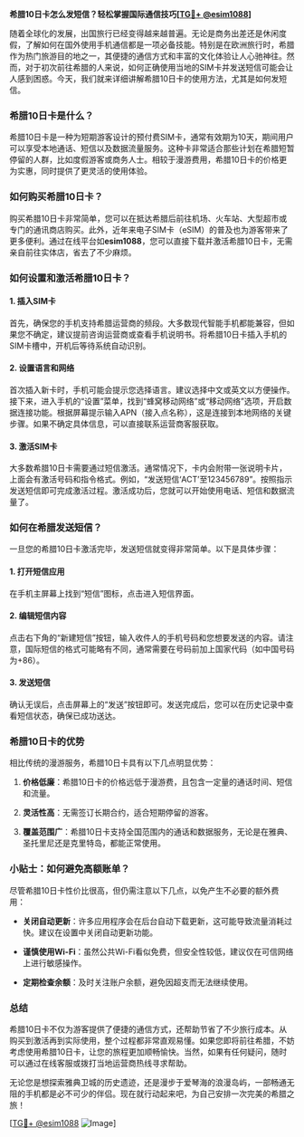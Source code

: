 **希腊10日卡怎么发短信？轻松掌握国际通信技巧[[TG💪+ @esim1088](https://t.me/s/esim1088)]**

随着全球化的发展，出国旅行已经变得越来越普遍。无论是商务出差还是休闲度假，了解如何在国外使用手机通信都是一项必备技能。特别是在欧洲旅行时，希腊作为热门旅游目的地之一，其便捷的通信方式和丰富的文化体验让人心驰神往。然而，对于初次前往希腊的人来说，如何正确使用当地的SIM卡并发送短信可能会让人感到困惑。今天，我们就来详细讲解希腊10日卡的使用方法，尤其是如何发短信。

### 希腊10日卡是什么？

希腊10日卡是一种为短期游客设计的预付费SIM卡，通常有效期为10天，期间用户可以享受本地通话、短信以及数据流量服务。这种卡非常适合那些计划在希腊短暂停留的人群，比如度假游客或商务人士。相较于漫游费用，希腊10日卡的价格更为实惠，同时提供了更灵活的使用体验。

### 如何购买希腊10日卡？

购买希腊10日卡非常简单，您可以在抵达希腊后前往机场、火车站、大型超市或专门的通讯商店购买。此外，近年来电子SIM卡（eSIM）的普及也为游客带来了更多便利。通过在线平台如**esim1088**，您可以直接下载并激活希腊10日卡，无需亲自前往实体店，省去了不少麻烦。

### 如何设置和激活希腊10日卡？

#### 1. 插入SIM卡
首先，确保您的手机支持希腊运营商的频段。大多数现代智能手机都能兼容，但如果您不确定，建议提前咨询运营商或查看手机说明书。将希腊10日卡插入手机的SIM卡槽中，开机后等待系统自动识别。

#### 2. 设置语言和网络
首次插入新卡时，手机可能会提示您选择语言。建议选择中文或英文以方便操作。接下来，进入手机的“设置”菜单，找到“蜂窝移动网络”或“移动网络”选项，开启数据连接功能。根据屏幕提示输入APN（接入点名称），这是连接到本地网络的关键步骤。如果不确定具体信息，可以直接联系运营商客服获取。

#### 3. 激活SIM卡
大多数希腊10日卡需要通过短信激活。通常情况下，卡内会附带一张说明卡片，上面会有激活号码和指令格式。例如，“发送短信‘ACT’至123456789”。按照指示发送短信即可完成激活过程。激活成功后，您就可以开始使用电话、短信和数据流量了。

### 如何在希腊发送短信？

一旦您的希腊10日卡激活完毕，发送短信就变得非常简单。以下是具体步骤：

#### 1. 打开短信应用
在手机主屏幕上找到“短信”图标，点击进入短信界面。

#### 2. 编辑短信内容
点击右下角的“新建短信”按钮，输入收件人的手机号码和您想要发送的内容。请注意，国际短信的格式可能略有不同，通常需要在号码前加上国家代码（如中国号码为+86）。

#### 3. 发送短信
确认无误后，点击屏幕上的“发送”按钮即可。发送完成后，您可以在历史记录中查看短信状态，确保已成功送达。

### 希腊10日卡的优势

相比传统的漫游服务，希腊10日卡具有以下几点明显优势：

1. **价格低廉**：希腊10日卡的价格远低于漫游费，且包含一定量的通话时间、短信和流量。
   
2. **灵活性高**：无需签订长期合约，适合短期停留的游客。
   
3. **覆盖范围广**：希腊10日卡支持全国范围内的通话和数据服务，无论是在雅典、圣托里尼还是克里特岛，都能正常使用。

### 小贴士：如何避免高额账单？

尽管希腊10日卡性价比很高，但仍需注意以下几点，以免产生不必要的额外费用：

- **关闭自动更新**：许多应用程序会在后台自动下载更新，这可能导致流量消耗过快。建议在设置中关闭自动更新功能。
  
- **谨慎使用Wi-Fi**：虽然公共Wi-Fi看似免费，但安全性较低，建议仅在可信网络上进行敏感操作。

- **定期检查余额**：及时关注账户余额，避免因超支而无法继续使用。

### 总结

希腊10日卡不仅为游客提供了便捷的通信方式，还帮助节省了不少旅行成本。从购买到激活再到实际使用，整个过程都非常直观易懂。如果您即将前往希腊，不妨考虑使用希腊10日卡，让您的旅程更加顺畅愉快。当然，如果有任何疑问，随时可以通过在线客服或拨打当地运营商热线寻求帮助。

无论您是想探索雅典卫城的历史遗迹，还是漫步于爱琴海的浪漫岛屿，一部畅通无阻的手机都是必不可少的伴侣。现在就行动起来吧，为自己安排一次完美的希腊之旅！

[[TG💪+ @esim1088](https://t.me/s/esim1088) ![Image](https://i.postimg.cc/4NQfJmqS/Snipaste-2025-05-13-00-14-12.png)]